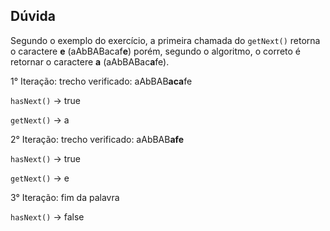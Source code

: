 ## Dúvida

Segundo o exemplo do exercício, a primeira chamada do `getNext()` retorna o caractere **e** (aAbBABacaf**e**) porém, segundo o algoritmo, o correto é retornar o caractere **a** (aAbBABac**a**fe).

1° Iteração:
trecho verificado: aAbBAB**aca**fe

`hasNext()` -> true

`getNext()` -> a

2° Iteração:
trecho verificado: aAbBAB**afe**

`hasNext()` -> true

`getNext()` -> e

3° Iteração:
fim da palavra

`hasNext()` -> false

